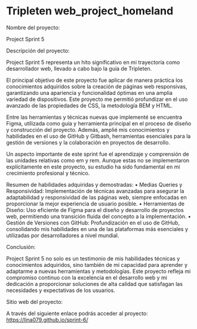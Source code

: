 # Tripleten web_project_homeland

Nombre del proyecto:

Project Sprint 5

Descripción del proyecto:

Project Sprint 5 representa un hito significativo en mi trayectoria como desarrollador web, llevado a cabo bajo la guía de Tripleten.

El principal objetivo de este proyecto fue aplicar de manera práctica los conocimientos adquiridos sobre la creación de páginas web responsivas, garantizando una apariencia y funcionalidad óptimas en una amplia variedad de dispositivos. Este proyecto me permitió profundizar en el uso avanzado de las propiedades de CSS, la metodología BEM y HTML.

Entre las herramientas y técnicas nuevas que implementé se encuentra Figma, utilizada como guía y herramienta principal en el proceso de diseño y construcción del proyecto. Además, amplié mis conocimientos y habilidades en el uso de GitHub y Gitbash, herramientas esenciales para la gestión de versiones y la colaboración en proyectos de desarrollo.

Un aspecto importante de este sprint fue el aprendizaje y comprensión de las unidades relativas como em y rem. Aunque estas no se implementaron explícitamente en este proyecto, su estudio ha sido fundamental en mi crecimiento profesional y técnico.

Resumen de habilidades adquiridas y demostradas:
• Medias Queries y Responsividad: Implementación de técnicas avanzadas para asegurar la adaptabilidad y responsividad de las páginas web, siempre enfocadas en proporcionar la mejor experiencia de usuario posible.
• Herramientas de Diseño: Uso eficiente de Figma para el diseño y desarrollo de proyectos web, permitiendo una transición fluida del concepto a la implementación.
• Gestión de Versiones con GitHub: Profundización en el uso de GitHub, consolidando mis habilidades en una de las plataformas más esenciales y utilizadas por desarrolladores a nivel mundial.

Conclusión:

Project Sprint 5 no solo es un testimonio de mis habilidades técnicas y conocimientos adquiridos, sino también de mi capacidad para aprender y adaptarme a nuevas herramientas y metodologías. Este proyecto refleja mi compromiso continuo con la excelencia en el desarrollo web y mi dedicación a proporcionar soluciones de alta calidad que satisfagan las necesidades y expectativas de los usuarios.

Sitio web del proyecto:

A través del siguiente enlace podrás acceder al proyecto: https://lina079.github.io/sprint-6/
